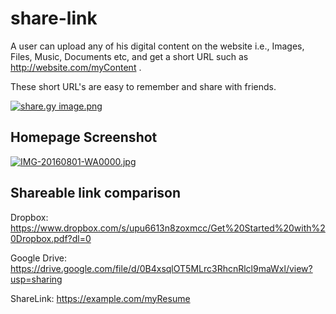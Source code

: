 # share-link
 A user can upload	any of his digital content on the website i.e., Images, Files,	Music, Documents etc,	and get a short	URL such as http://website.com/myContent .

These	short URL's	are	easy to remember and share with friends.

[![share.gy image.png](https://s29.postimg.org/jawov4fev/share_gy_image.png)](https://postimg.org/image/rgeqta3nn/)

<h2> Homepage Screenshot </h2>

[![IMG-20160801-WA0000.jpg](https://s29.postimg.org/hwjk6ynl3/IMG_20160801_WA0000.jpg)](https://postimg.org/image/agkal5zvn/)


<h2>Shareable link comparison</h2>

Dropbox: https://www.dropbox.com/s/upu6613n8zoxmcc/Get%20Started%20with%20Dropbox.pdf?dl=0

Google Drive: https://drive.google.com/file/d/0B4xsqlOT5MLrc3RhcnRlcl9maWxl/view?usp=sharing

ShareLink: https://example.com/myResume
